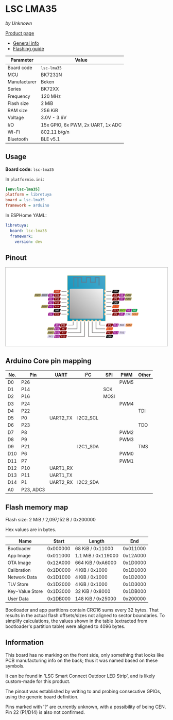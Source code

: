 # LSC LMA35

*by Unknown*

[Product page](https://www.action.com/de-at/p/lsc-smart-connect-outdoor-led-streifen/)

- [General info](../../docs/platform/beken-72xx/README.md)
- [Flashing guide](../../docs/platform/beken-72xx/flashing.md)

Parameter    | Value
-------------|----------------------------------
Board code   | `lsc-lma35`
MCU          | BK7231N
Manufacturer | Beken
Series       | BK72XX
Frequency    | 120 MHz
Flash size   | 2 MiB
RAM size     | 256 KiB
Voltage      | 3.0V - 3.6V
I/O          | 15x GPIO, 6x PWM, 2x UART, 1x ADC
Wi-Fi        | 802.11 b/g/n
Bluetooth    | BLE v5.1

## Usage

**Board code:** `lsc-lma35`

In `platformio.ini`:

```ini
[env:lsc-lma35]
platform = libretuya
board = lsc-lma35
framework = arduino
```

In ESPHome YAML:

```yaml
libretuya:
  board: lsc-lma35
  framework:
    version: dev
```

## Pinout

![Pinout](pinout_lsc-lma35.svg)

## Arduino Core pin mapping

No. | Pin       | UART     | I²C      | SPI  | PWM  | Other
----|-----------|----------|----------|------|------|------
D0  | P26       |          |          |      | PWM5 |
D1  | P14       |          |          | SCK  |      |
D2  | P16       |          |          | MOSI |      |
D3  | P24       |          |          |      | PWM4 |
D4  | P22       |          |          |      |      | TDI
D5  | P0        | UART2_TX | I2C2_SCL |      |      |
D6  | P23       |          |          |      |      | TDO
D7  | P8        |          |          |      | PWM2 |
D8  | P9        |          |          |      | PWM3 |
D9  | P21       |          | I2C1_SDA |      |      | TMS
D10 | P6        |          |          |      | PWM0 |
D11 | P7        |          |          |      | PWM1 |
D12 | P10       | UART1_RX |          |      |      |
D13 | P11       | UART1_TX |          |      |      |
D14 | P1        | UART2_RX | I2C2_SDA |      |      |
A0  | P23, ADC3 |          |          |      |      |

## Flash memory map

Flash size: 2 MiB / 2,097,152 B / 0x200000

Hex values are in bytes.

Name            | Start    | Length             | End
----------------|----------|--------------------|---------
Bootloader      | 0x000000 | 68 KiB / 0x11000   | 0x011000
App Image       | 0x011000 | 1.1 MiB / 0x119000 | 0x12A000
OTA Image       | 0x12A000 | 664 KiB / 0xA6000  | 0x1D0000
Calibration     | 0x1D0000 | 4 KiB / 0x1000     | 0x1D1000
Network Data    | 0x1D1000 | 4 KiB / 0x1000     | 0x1D2000
TLV Store       | 0x1D2000 | 4 KiB / 0x1000     | 0x1D3000
Key-Value Store | 0x1D3000 | 32 KiB / 0x8000    | 0x1DB000
User Data       | 0x1DB000 | 148 KiB / 0x25000  | 0x200000

Bootloader and app partitions contain CRC16 sums every 32 bytes. That results in the actual flash offsets/sizes not aligned to sector boundaries. To simplify calculations, the values shown in the table (extracted from bootloader's partition table) were aligned to 4096 bytes.

## Information

This board has no marking on the front side, only something that looks like PCB manufacturing info on the back; thus it was named based on these symbols.

It can be found in 'LSC Smart Connect Outdoor LED Strip', and is likely custom-made for this product.

The pinout was established by writing to and probing consecutive GPIOs, using the generic board definition.

Pins marked with '?' are currently unknown, with a possibility of being CEN. Pin 22 (P1/D14) is also not confirmed.
